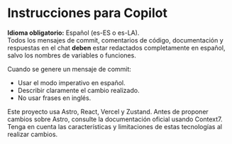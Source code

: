# Instrucciones para Copilot

**Idioma obligatorio:** Español (es-ES o es-LA).  
Todos los mensajes de commit, comentarios de código, documentación y respuestas en el chat **deben** estar redactados completamente en español, salvo los nombres de variables o funciones.

Cuando se genere un mensaje de commit:

- Usar el modo imperativo en español.
- Describir claramente el cambio realizado.
- No usar frases en inglés.

Este proyecto usa Astro, React, Vercel y Zustand.
Antes de proponer cambios sobre Astro, consulte la documentación oficial usando Context7.
Tenga en cuenta las características y limitaciones de estas tecnologías al realizar cambios.
